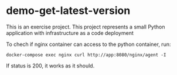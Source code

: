 # demo-get-latest-version
This is an exercise project. This project represents a small Python application with infrastructure as a code deployment



To chech if nginx container can access to the python container, run:
```
docker-compose exec nginx curl http://app:8080/nginx/agent -I
```
If status is 200, it works as it should.
